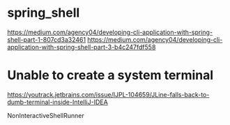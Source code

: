 # spring_shell

https://medium.com/agency04/developing-cli-application-with-spring-shell-part-1-807cd3a32461
https://medium.com/agency04/developing-cli-application-with-spring-shell-part-3-b4c247fdf558

# Unable to create a system terminal
https://youtrack.jetbrains.com/issue/IJPL-104659/JLine-falls-back-to-dumb-terminal-inside-IntelliJ-IDEA

NonInteractiveShellRunner
